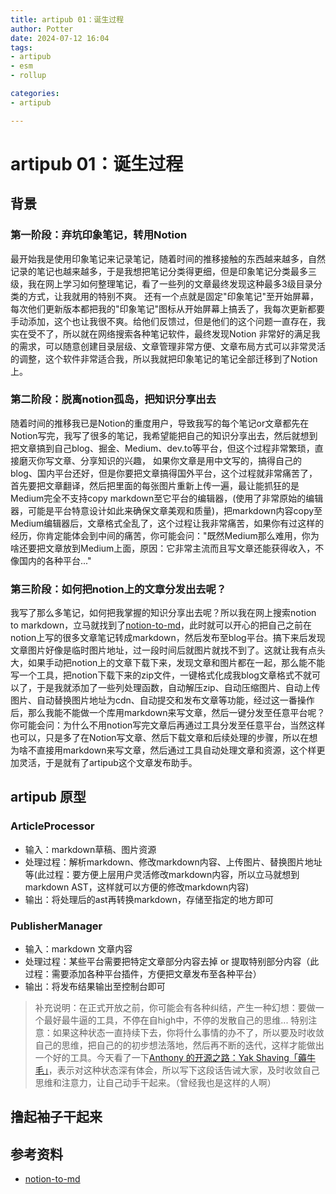 ```yaml
---
title: artipub 01：诞生过程
author: Potter
date: 2024-07-12 16:04
tags: 
- artipub
- esm
- rollup

categories: 
- artipub

---
```


# artipub 01：诞生过程

## 背景

### 第一阶段：弃坑印象笔记，转用Notion

最开始我是使用印象笔记来记录笔记，随着时间的推移接触的东西越来越多，自然记录的笔记也越来越多，于是我想把笔记分类得更细，但是印象笔记分类最多三级，我在网上学习如何整理笔记，看了一些列的文章最终发现这种最多3级目录分类的方式，让我就用的特别不爽。
还有一个点就是固定"印象笔记"至开始屏幕，每次他们更新版本都把我的"印象笔记"图标从开始屏幕上搞丢了，我每次更新都要手动添加，这个也让我很不爽。给他们反馈过，但是他们的这个问题一直存在，我实在受不了，所以就在网络搜索各种笔记软件，最终发现Notion
非常好的满足我的需求，可以随意创建目录层级、文章管理非常方便、文章布局方式可以非常灵活的调整，这个软件非常适合我，所以我就把印象笔记的笔记全部迁移到了Notion上。

### 第二阶段：脱离notion孤岛，把知识分享出去

随着时间的推移我已是Notion的重度用户，导致我写的每个笔记or文章都先在Notion写完，我写了很多的笔记，我希望能把自己的知识分享出去，然后就想到把文章搞到自己blog、掘金、Medium、dev.to等平台，但这个过程非常繁琐，直接磨灭你写文章、分享知识的兴趣，
如果你文章是用中文写的，搞得自己的blog、国内平台还好，但是你要把文章搞得国外平台，这个过程就非常痛苦了，首先要把文章翻译，然后把里面的每张图片重新上传一遍，最让能抓狂的是Medium完全不支持copy markdown至它平台的编辑器，(使用了非常原始的编辑器，可能是平台特意设计如此来确保文章美观和质量)，把markdown内容copy至
Medium编辑器后，文章格式全乱了，这个过程让我非常痛苦，如果你有过这样的经历，你肯定能体会到中间的痛苦，你可能会问："既然Medium那么难用，你为啥还要把文章放到Medium上面，原因：它非常主流而且写文章还能获得收入，不像国内的各种平台..."

### 第三阶段：如何把notion上的文章分发出去呢？

我写了那么多笔记，如何把我掌握的知识分享出去呢？所以我在网上搜索notion to markdown，立马就找到了[notion-to-md](https://github.com/souvikinator/notion-to-md)，此时就可以开心的把自己之前在notion上写的很多文章笔记转成markdown，然后发布至blog平台。搞下来后发现文章图片好像是临时图片地址，过一段时间后就图片就找不到了。这就让我有点头大，如果手动把notion上的文章下载下来，发现文章和图片都在一起，那么能不能写一个工具，把notion下载下来的zip文件，一键格式化成我blog文章格式不就可以了，于是我就添加了一些列处理函数，自动解压zip、自动压缩图片、自动上传图片、自动替换图片地址为cdn、自动提交和发布文章等功能，经过这一番操作后，那么我能不能做一个库用markdown来写文章，然后一键分发至任意平台呢？你可能会问：为什么不用notion写完文章后再通过工具分发至任意平台，当然这样也可以，只是多了在Notion写文章、然后下载文章和后续处理的步骤，所以在想为啥不直接用markdown来写文章，然后通过工具自动处理文章和资源，这个样更加灵活，于是就有了artipub这个文章发布助手。

## artipub 原型

### ArticleProcessor

- 输入：markdown草稿、图片资源
- 处理过程：解析markdown、修改markdown内容、上传图片、替换图片地址等(此过程：要方便上层用户灵活修改markdown内容，所以立马就想到markdown AST，这样就可以方便的修改markdown内容)
- 输出：将处理后的ast再转换markdown，存储至指定的地方即可

### PublisherManager

- 输入：markdown 文章内容
- 处理过程：某些平台需要把特定文章部分内容去掉 or 提取特别部分内容（此过程：需要添加各种平台插件，方便把文章发布至各种平台）
- 输出：将发布结果输出至控制台即可

> 补充说明：在正式开放之前，你可能会有各种纠结，产生一种幻想：要做一个最好最牛逼的工具，不停在自high中，不停的发散自己的思维... 特别注意：如果这种状态一直持续下去，你将什么事情的办不了，所以要及时收敛自己的思维，把自己的的初步想法落地，然后再不断的迭代，这样才能做出一个好的工具。今天看了一下[Anthony 的开源之路：Yak Shaving「薅牛毛」](https://www.bilibili.com/video/BV1XT421r7xy/?spm_id_from=333.999.top_right_bar_window_history.content.click&vd_source=48d3cd04603032362c730cc7de10ac65)，表示对这种状态深有体会，所以写下这段话告诫大家，及时收敛自己思维和注意力，让自己动手干起来。（曾经我也是这样的人啊）
>

## 撸起袖子干起来

## 参考资料

- [notion-to-md](https://github.com/souvikinator/notion-to-md)
